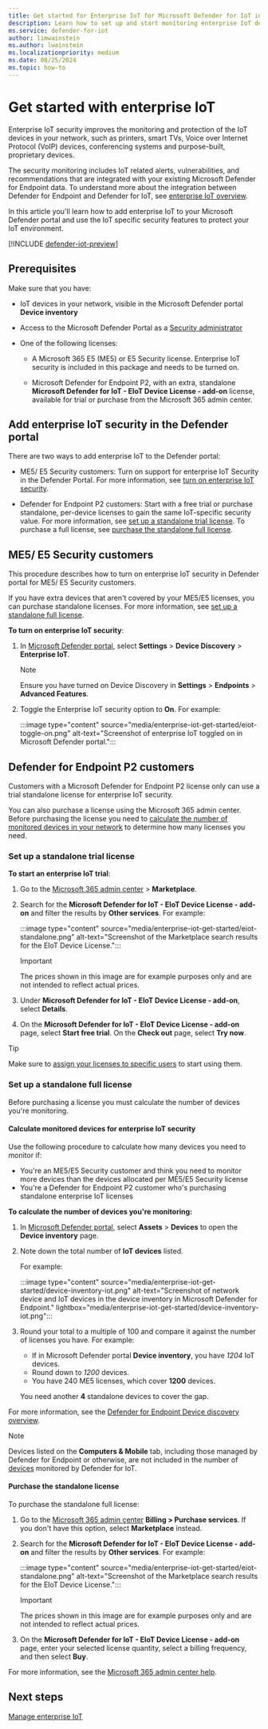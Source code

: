 ```yaml
---
title: Get started for Enterprise IoT for Microsoft Defender for IoT in the Defender portal
description: Learn how to set up and start monitoring enterprise IoT devices using Microsoft Defender for IoT in the Microsoft Defender portal.
ms.service: defender-for-iot
author: limwainstein
ms.author: lwainstein
ms.localizationpriority: medium
ms.date: 08/25/2024
ms.topic: how-to
---
```


# Get started with enterprise IoT

Enterprise IoT security improves the monitoring and protection of the IoT devices in your network, such as printers, smart TVs, Voice over Internet Protocol (VoIP) devices, conferencing systems and purpose-built, proprietary devices.

The security monitoring includes IoT related alerts, vulnerabilities, and recommendations that are integrated with your existing Microsoft Defender for Endpoint data. To understand more about the integration between Defender for Endpoint and Defender for IoT, see [enterprise IoT overview](enterprise-iot.md).

In this article you'll learn how to add enterprise IoT to your Microsoft Defender portal and use the IoT specific security features to protect your IoT environment.

[!INCLUDE [defender-iot-preview](../includes//defender-for-iot-defender-public-preview.md)]

## Prerequisites

Make sure that you have:

- IoT devices in your network, visible in the Microsoft Defender portal **Device inventory**

- Access to the Microsoft Defender Portal as a [Security administrator](/entra/identity/role-based-access-control/permissions-reference#security-administrator)

- One of the following licenses:

    - A Microsoft 365 E5 (ME5) or E5 Security license. Enterprise IoT security is included in this package and needs to be turned on.

    - Microsoft Defender for Endpoint P2, with an extra, standalone **Microsoft Defender for IoT - EIoT Device License - add-on** license, available for trial or purchase from the Microsoft 365 admin center.

## Add enterprise IoT security in the Defender portal

There are two ways to add enterprise IoT to the Defender portal:

- ME5/ E5 Security customers: Turn on support for enterprise IoT Security in the Defender Portal. For more information, see [turn on enterprise IoT security](#me5-e5-security-customers).

- Defender for Endpoint P2 customers: Start with a free trial or purchase standalone, per-device licenses to gain the same IoT-specific security value. For more information, see [set up a standalone trial license](#set-up-a-standalone-trial-license). To purchase a full license, see [purchase the standalone full license](#set-up-a-standalone-full-license).

## ME5/ E5 Security customers

This procedure describes how to turn on enterprise IoT security in Defender portal for ME5/ E5 Security customers.

If you have extra devices that aren't covered by your ME5/E5 licenses, you can purchase standalone licenses. For more information, see [set up a standalone full license](#set-up-a-standalone-full-license).

**To turn on enterprise IoT security**:

1. In [Microsoft Defender portal](https://security.microsoft.com/), select **Settings** > **Device Discovery** > **Enterprise IoT**.

    > [!NOTE]
    >
    > Ensure you have turned on Device Discovery in **Settings** > **Endpoints** > **Advanced Features**.

1. Toggle the Enterprise IoT security option to **On**. For example:

    :::image type="content" source="media/enterprise-iot-get-started/eiot-toggle-on.png" alt-text="Screenshot of enterprise IoT toggled on in Microsoft Defender portal.":::

## Defender for Endpoint P2 customers

Customers with a Microsoft Defender for Endpoint P2 license only can use a trial standalone license for enterprise IoT security.

You can also purchase a license using the Microsoft 365 admin center. Before purchasing the license you need to [calculate the number of monitored devices in your network](#calculate-monitored-devices-for-enterprise-iot-security) to determine how many licenses you need.

### Set up a standalone trial license

**To start an enterprise IoT trial**:

1. Go to the [Microsoft 365 admin center](https://portal.office.com/AdminPortal/Home#/catalog) > **Marketplace**.

1. Search for the **Microsoft Defender for IoT - EIoT Device License - add-on** and filter the results by **Other services**. For example:

    :::image type="content" source="media/enterprise-iot-get-started/eiot-standalone.png" alt-text="Screenshot of the Marketplace search results for the EIoT Device License.":::

    > [!IMPORTANT]
    >
    > The prices shown in this image are for example purposes only and are not intended to reflect actual prices.

1. Under **Microsoft Defender for IoT - EIoT Device License - add-on**, select **Details**.

1. On the **Microsoft Defender for IoT - EIoT Device License - add-on** page, select **Start free trial**. On the **Check out** page, select **Try now**.

> [!TIP]
> Make sure to [assign your licenses to specific users](/microsoft-365/admin/manage/assign-licenses-to-users) to start using them.

### Set up a standalone full license

Before purchasing a license you must calculate the number of devices you're monitoring.

#### Calculate monitored devices for enterprise IoT security

Use the following procedure to calculate how many devices you need to monitor if:

- You're an ME5/E5 Security customer and think you need to monitor more devices than the devices allocated per ME5/E5 Security license
- You're a Defender for Endpoint P2 customer who's purchasing standalone enterprise IoT licenses

**To calculate the number of devices you're monitoring:**

1. In [Microsoft Defender portal](https://security.microsoft.com/), select **Assets** > **Devices** to open the **Device inventory** page.

1. Note down the total number of **IoT devices** listed.

    For example:

    :::image type="content" source="media/enterprise-iot-get-started/device-inventory-iot.png" alt-text="Screenshot of network device and IoT devices in the device inventory in Microsoft Defender for Endpoint." lightbox="media/enterprise-iot-get-started/device-inventory-iot.png":::

1. Round your total to a multiple of 100 and compare it against the number of licenses you have. For example:

    - If in Microsoft Defender portal **Device inventory**, you have *1204* IoT devices.
    - Round down to *1200* devices.
    - You have 240 ME5 licenses, which cover **1200** devices.

    You need another **4** standalone devices to cover the gap.

For more information, see the [Defender for Endpoint Device discovery overview](/microsoft-365/security/defender-endpoint/device-discovery).

> [!NOTE]
> Devices listed on the **Computers & Mobile** tab, including those managed by Defender for Endpoint or otherwise, are not included in the number of [devices](device-discovery.md#identified-unique-devices) monitored by Defender for IoT.

#### Purchase the standalone license

To purchase the standalone full license:

1. Go to the [Microsoft 365 admin center](https://portal.office.com/AdminPortal/Home#/catalog) **Billing > Purchase services**. If you don't have this option, select **Marketplace** instead.

1. Search for the **Microsoft Defender for IoT - EIoT Device License - add-on** and filter the results by **Other services**. For example:

    :::image type="content" source="media/enterprise-iot-get-started/eiot-standalone.png" alt-text="Screenshot of the Marketplace search results for the EIoT Device License.":::

    > [!IMPORTANT]
    > The prices shown in this image are for example purposes only and are not intended to reflect actual prices.

1. On the **Microsoft Defender for IoT - EIoT Device License - add-on** page, enter your selected license quantity, select a billing frequency, and then select **Buy**.

For more information, see the [Microsoft 365 admin center help](/microsoft-365/admin/).

## Next steps

[Manage enterprise IoT](enterprise-iot-manage.md)
